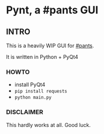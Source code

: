 # Pynt, a #pants GUI

## INTRO

This is a heavily WIP GUI for [#pants](http://github.com/hmans/pants).

It is written in Python + PyQt4

### HOWTO

  * install PyQt4
  * `pip install requests`
  * `python main.py`

### DISCLAIMER

This hardly works at all. Good luck.

